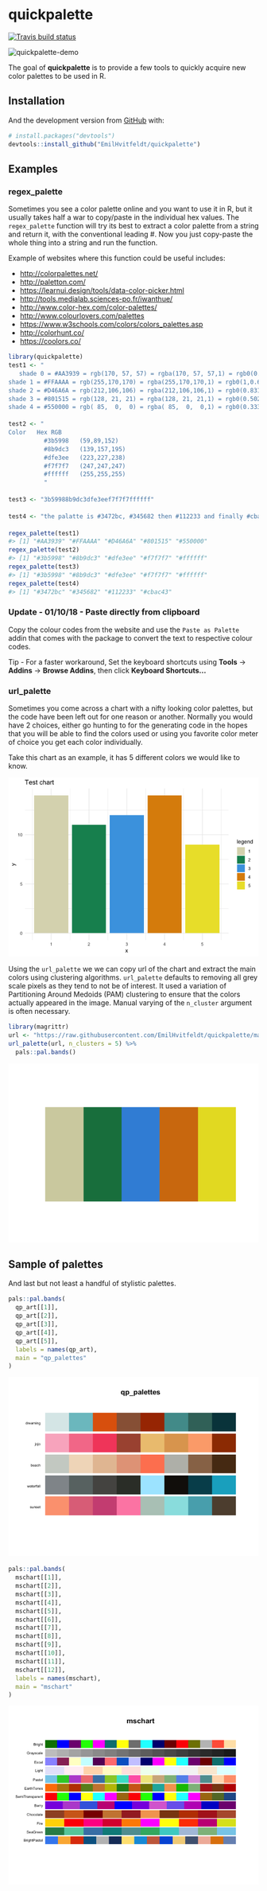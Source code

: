 
<!-- README.md is generated from README.Rmd. Please edit that file -->

# quickpalette

[![Travis build
status](https://travis-ci.org/EmilHvitfeldt/quickpalette.svg?branch=master)](https://travis-ci.org/EmilHvitfeldt/quickpalette)


![quickpalette-demo](https://raw.githubusercontent.com/apoorv74/quickpalette/master/inst/quickpalette_demo.gif)

The goal of **quickpalette** is to provide a few tools to quickly
acquire new color palettes to be used in R.

## Installation

And the development version from [GitHub](https://github.com/) with:

``` r
# install.packages("devtools")
devtools::install_github("EmilHvitfeldt/quickpalette")
```

## Examples

### regex\_palette

Sometimes you see a color palette online and you want to use it in R,
but it usually takes half a war to copy/paste in the individual hex
values. The `regex_palette` function will try its best to extract a
color palette from a string and return it, with the conventional leading
\#. Now you just copy-paste the whole thing into a string and run the
function.

Example of websites where this function could be useful includes:

  - <http://colorpalettes.net/>
  - <http://paletton.com/>
  - <https://learnui.design/tools/data-color-picker.html>
  - <http://tools.medialab.sciences-po.fr/iwanthue/>
  - <http://www.color-hex.com/color-palettes/>
  - <http://www.colourlovers.com/palettes>
  - <https://www.w3schools.com/colors/colors_palettes.asp>
  - <http://colorhunt.co/>
  - <https://coolors.co/>

<!-- end list -->

``` r
library(quickpalette)
test1 <- "
   shade 0 = #AA3939 = rgb(170, 57, 57) = rgba(170, 57, 57,1) = rgb0(0.667,0.224,0.224)
shade 1 = #FFAAAA = rgb(255,170,170) = rgba(255,170,170,1) = rgb0(1,0.667,0.667)
shade 2 = #D46A6A = rgb(212,106,106) = rgba(212,106,106,1) = rgb0(0.831,0.416,0.416)
shade 3 = #801515 = rgb(128, 21, 21) = rgba(128, 21, 21,1) = rgb0(0.502,0.082,0.082)
shade 4 = #550000 = rgb( 85,  0,  0) = rgba( 85,  0,  0,1) = rgb0(0.333,0,0)" 

test2 <- "
Color   Hex RGB
          #3b5998   (59,89,152)
          #8b9dc3   (139,157,195)
          #dfe3ee   (223,227,238)
          #f7f7f7   (247,247,247)
          #ffffff   (255,255,255)
          "

test3 <- "3b59988b9dc3dfe3eef7f7f7ffffff"

test4 <- "the palatte is #3472bc, #345682 then #112233 and finally #cbac43"

regex_palette(test1)
#> [1] "#AA3939" "#FFAAAA" "#D46A6A" "#801515" "#550000"
regex_palette(test2)
#> [1] "#3b5998" "#8b9dc3" "#dfe3ee" "#f7f7f7" "#ffffff"
regex_palette(test3)
#> [1] "#3b5998" "#8b9dc3" "#dfe3ee" "#f7f7f7" "#ffffff"
regex_palette(test4)
#> [1] "#3472bc" "#345682" "#112233" "#cbac43"
```

### Update - 01/10/18 - Paste directly from clipboard 

Copy the colour codes from the website and use the `Paste as Palette` addin that comes with the package to convert the text to respective colour codes. 

Tip - For a faster workaround, Set the keyboard shortcuts using **Tools** -> **Addins** -> **Browse Addins**, then click **Keyboard Shortcuts...**

### url\_palette

Sometimes you come across a chart with a nifty looking color palettes,
but the code have been left out for one reason or another. Normally you
would have 2 choices, either go hunting to for the generating code in
the hopes that you will be able to find the colors used or using you
favorite color meter of choice you get each color individually.

Take this chart as an example, it has 5 different colors we would like
to know.

![](man/figures/README-testchart-1.png)<!-- -->

Using the `url_palette` we we can copy url of the chart and extract the
main colors using clustering algorithms. `url_palette` defaults to
removing all grey scale pixels as they tend to not be of interest. It
used a variation of Partitioning Around Medoids (PAM) clustering to
ensure that the colors actually appeared in the image. Manual varying of
the `n_cluster` argument is often necessary.

``` r
library(magrittr)
url <- "https://raw.githubusercontent.com/EmilHvitfeldt/quickpalette/master/man/figures/README-testchart-1.png"
url_palette(url, n_clusters = 5) %>%
  pals::pal.bands()
```

![](man/figures/README-unnamed-chunk-3-1.png)<!-- -->

## Sample of palettes

And last but not least a handful of stylistic palettes.

``` r
pals::pal.bands(
  qp_art[[1]],
  qp_art[[2]],
  qp_art[[3]],
  qp_art[[4]],
  qp_art[[5]],
  labels = names(qp_art),
  main = "qp_palettes"
)
```

![](man/figures/README-unnamed-chunk-4-1.png)<!-- -->

``` r
pals::pal.bands(
  mschart[[1]],
  mschart[[2]],
  mschart[[3]],
  mschart[[4]],
  mschart[[5]],
  mschart[[6]],
  mschart[[7]],
  mschart[[8]],
  mschart[[9]],
  mschart[[10]],
  mschart[[11]],
  mschart[[12]],
  labels = names(mschart),
  main = "mschart"
)
```

![](man/figures/README-unnamed-chunk-5-1.png)<!-- -->

